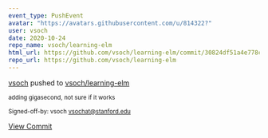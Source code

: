 ```yaml
---
event_type: PushEvent
avatar: "https://avatars.githubusercontent.com/u/814322?"
user: vsoch
date: 2020-10-24
repo_name: vsoch/learning-elm
html_url: https://github.com/vsoch/learning-elm/commit/30824df51a4e778c669cf52ff9f27d8f83385a4e
repo_url: https://github.com/vsoch/learning-elm
---
```


<a href='https://github.com/vsoch' target='_blank'>vsoch</a> pushed to <a href='https://github.com/vsoch/learning-elm' target='_blank'>vsoch/learning-elm</a>

<small>adding gigasecond, not sure if it works

Signed-off-by: vsoch <vsochat@stanford.edu></small>

<a href='https://github.com/vsoch/learning-elm/commit/30824df51a4e778c669cf52ff9f27d8f83385a4e' target='_blank'>View Commit</a>